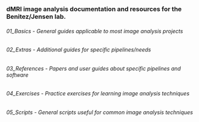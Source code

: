 ### dMRI image analysis documentation and resources for the Benitez/Jensen lab.

###### 01_Basics - General guides applicable to most image analysis projects
###### 02_Extras - Additional guides for specific pipelines/needs
###### 03_References - Papers and user guides about specific pipelines and software 
###### 04_Exercises - Practice exercises for learning image analysis techniques
###### 05_Scripts - General scripts useful for common image analysis techniques

